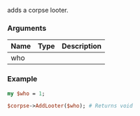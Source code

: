 adds a corpse looter.
### Arguments
**Name**|**Type**|**Description**
:---|:---|:---
who||

### Example

```perl
my $who = 1;

$corpse->AddLooter($who); # Returns void
```